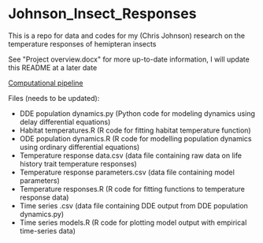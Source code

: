 # Johnson_Insect_Responses
This is a repo for data and codes for my (Chris Johnson) research on the temperature responses of hemipteran insects

See "Project overview.docx" for more up-to-date information, I will update this README at a later date

[Computational pipeline](https://github.com/trenchproject/Johnson_Insect_Responses/blob/main/Computational_pipeline.png)

Files (needs to be updated):
* DDE population dynamics.py (Python code for modeling dynamics using delay differential equations)
* Habitat temperatures.R (R code for fitting habitat temperature function)
* ODE population dynamics.R (R code for modelling population dynamics using ordinary differential equations)
* Temperature response data.csv (data file containing raw data on life history trait temperature responses)
* Temperature response parameters.csv (data file containing model parameters)
* Temperature responses.R (R code for fitting functions to temperature response data)
* Time series <species name>.csv (data file containing DDE output from DDE population dynamics.py)
* Time series models.R (R code for plotting model output with empirical time-series data)
